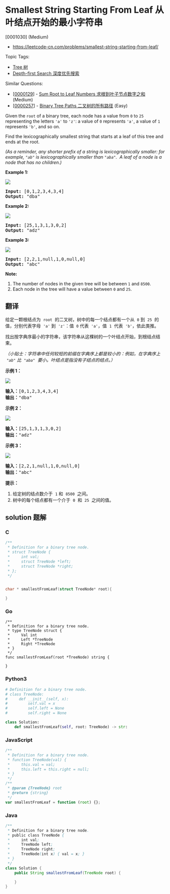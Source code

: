 # Smallest String Starting From Leaf 从叶结点开始的最小字符串

[0001030] (Medium)

- https://leetcode-cn.com/problems/smallest-string-starting-from-leaf/

Topic Tags:

- [Tree 树](https://leetcode-cn.com/tag/tree/)
- [Depth-first Search 深度优先搜索](https://leetcode-cn.com/tag/depth-first-search/)

Similar Questions:

- [[0000129](https://leetcode-cn.com/problems/sum-root-to-leaf-numbers/)] - [Sum Root to Leaf Numbers 求根到叶子节点数字之和](./0000129.sum-root-to-leaf-numbers.md) (Medium)
- [[0000257](https://leetcode-cn.com/problems/binary-tree-paths/)] - [Binary Tree Paths 二叉树的所有路径](./0000257.binary-tree-paths.md) (Easy)

Given the `root` of a binary tree, each node has a value from `0` to `25` representing the letters `'a'` to `'z'`: a value of `0` represents `'a'`, a value of `1` represents `'b'`, and so on.

Find the lexicographically smallest string that starts at a leaf of this tree and ends at the root.

_(As a reminder, any shorter prefix of a string is lexicographically smaller: for example, `"ab"` is lexicographically smaller than `"aba"`.  A leaf of a node is a node that has no children.)_

**Example 1:**

**![](https://assets.leetcode.com/uploads/2019/01/30/tree1.png)**

<pre><strong>Input: </strong><span id="example-input-1-1">[0,1,2,3,4,3,4]</span>
<strong>Output: </strong><span id="example-output-1">"dba"</span>
</pre>

**Example 2:**

**![](https://assets.leetcode.com/uploads/2019/01/30/tree2.png)**

<pre><strong>Input: </strong><span id="example-input-2-1">[25,1,3,1,3,0,2]</span>
<strong>Output: </strong><span id="example-output-2">"adz"</span>
</pre>

**Example 3:**

**![](https://assets.leetcode.com/uploads/2019/02/01/tree3.png)**

<pre><strong>Input: </strong><span id="example-input-3-1">[2,2,1,null,1,0,null,0]</span>
<strong>Output: </strong><span id="example-output-3">"abc"</span>
</pre>

**Note:**

1.  The number of nodes in the given tree will be between `1` and `8500`.
2.  Each node in the tree will have a value between `0` and `25`.

## 翻译

给定一颗根结点为  `root`  的二叉树，树中的每一个结点都有一个从  `0` 到  `25`  的值，分别代表字母  `'a'` 到  `'z'`：值  `0` 代表  `'a'`，值  `1`  代表  `'b'`，依此类推。

找出按字典序最小的字符串，该字符串从这棵树的一个叶结点开始，到根结点结束。

_（小贴士：字符串中任何较短的前缀在字典序上都是较小的：例如，在字典序上  `"ab"` 比  `"aba"`  要小。叶结点是指没有子结点的结点。）_

**示例 1：**

**![](https://assets.leetcode-cn.com/aliyun-lc-upload/uploads/2019/02/02/tree1.png)**

<pre><strong>输入：</strong>[0,1,2,3,4,3,4]
<strong>输出：</strong>"dba"
</pre>

**示例 2：**

**![](https://assets.leetcode-cn.com/aliyun-lc-upload/uploads/2019/02/02/tree2.png)**

<pre><strong>输入：</strong>[25,1,3,1,3,0,2]
<strong>输出：</strong>"adz"
</pre>

**示例 3：**

**![](https://assets.leetcode-cn.com/aliyun-lc-upload/uploads/2019/02/02/tree3.png)**

<pre><strong>输入：</strong>[2,2,1,null,1,0,null,0]
<strong>输出：</strong>"abc"
</pre>

**提示：**

1.  给定树的结点数介于  `1` 和  `8500`  之间。
2.  树中的每个结点都有一个介于  `0`  和  `25`  之间的值。

## solution 题解

### C

```c
/**
 * Definition for a binary tree node.
 * struct TreeNode {
 *     int val;
 *     struct TreeNode *left;
 *     struct TreeNode *right;
 * };
 */


char * smallestFromLeaf(struct TreeNode* root){

}


```

### Go

```golang
/**
 * Definition for a binary tree node.
 * type TreeNode struct {
 *     Val int
 *     Left *TreeNode
 *     Right *TreeNode
 * }
 */
func smallestFromLeaf(root *TreeNode) string {

}
```

### Python3

```python
# Definition for a binary tree node.
# class TreeNode:
#     def __init__(self, x):
#         self.val = x
#         self.left = None
#         self.right = None

class Solution:
    def smallestFromLeaf(self, root: TreeNode) -> str:

```

### JavaScript

```javascript
/**
 * Definition for a binary tree node.
 * function TreeNode(val) {
 *     this.val = val;
 *     this.left = this.right = null;
 * }
 */
/**
 * @param {TreeNode} root
 * @return {string}
 */
var smallestFromLeaf = function (root) {};
```

### Java

```java
/**
 * Definition for a binary tree node.
 * public class TreeNode {
 *     int val;
 *     TreeNode left;
 *     TreeNode right;
 *     TreeNode(int x) { val = x; }
 * }
 */
class Solution {
    public String smallestFromLeaf(TreeNode root) {

    }
}
```
